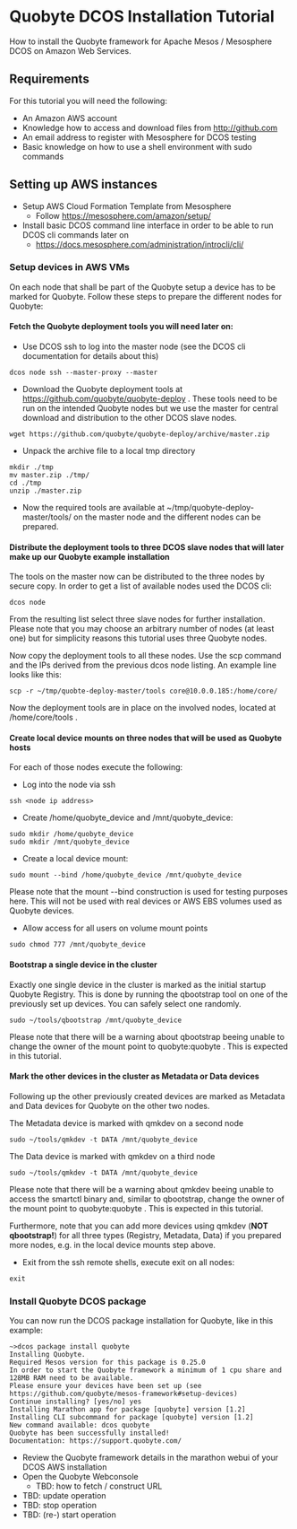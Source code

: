 Quobyte DCOS Installation Tutorial
==================================

How to install the Quobyte framework for Apache Mesos / Mesosphere DCOS on Amazon Web Services.

Requirements
------------

For this tutorial you will need the following:
* An Amazon AWS account 
* Knowledge how to access and download files from http://github.com
* An email address to register with Mesosphere for DCOS testing
* Basic knowledge on how to use a shell environment with sudo commands

Setting up AWS instances
------------------------

* Setup AWS Cloud Formation Template from Mesosphere
    * Follow https://mesosphere.com/amazon/setup/
* Install basic DCOS command line interface in order to be able to run DCOS cli commands later on
    * https://docs.mesosphere.com/administration/introcli/cli/

### Setup devices in AWS VMs

On each node that shall be part of the Quobyte setup a device has to be marked for Quobyte. Follow these steps to prepare the different nodes for Quobyte:

#### Fetch the Quobyte deployment tools you will need later on:

* Use DCOS ssh to log into the master node (see the DCOS cli documentation for details about this)

```
dcos node ssh --master-proxy --master
```

* Download the Quobyte deployment tools at https://github.com/quobyte/quobyte-deploy . These tools need to be run on the intended Quobyte nodes but we use the master for central download and distribution to the other DCOS slave nodes.

```
wget https://github.com/quobyte/quobyte-deploy/archive/master.zip
```

* Unpack the archive file to a local tmp directory

```
mkdir ./tmp
mv master.zip ./tmp/
cd ./tmp
unzip ./master.zip
```

* Now the required tools are available at ~/tmp/quobyte-deploy-master/tools/ on the master node and the different nodes can be prepared.


#### Distribute the deployment tools to three DCOS slave nodes that will later make up our Quobyte example installation

The tools on the master now can be distributed to the three nodes by secure copy. In order to get a list of available nodes used the DCOS cli:

```
dcos node 
```

From the resulting list select three slave nodes for further installation. Please note that you may choose an arbitrary number of nodes (at least one) but for simplicity reasons this tutorial uses three Quobyte nodes.

Now copy the deployment tools to all these nodes. Use the scp command and the IPs derived from the previous dcos node listing. An example line looks like this:

```
scp -r ~/tmp/quobte-deploy-master/tools core@10.0.0.185:/home/core/

```

Now the deployment tools are in place on the involved nodes, located at /home/core/tools .

#### Create local device mounts on three nodes that will be used as Quobyte hosts

For each of those nodes execute the following:

* Log into the node via ssh

```
ssh <node ip address>
```

* Create /home/quobyte_device and /mnt/quobyte_device:

```
sudo mkdir /home/quobyte_device
sudo mkdir /mnt/quobyte_device
```

* Create a local device mount:

```    
sudo mount --bind /home/quobyte_device /mnt/quobyte_device
```

Please note that the mount --bind construction is used for testing purposes here. This will not be used with real devices or AWS EBS volumes used as Quobyte devices.

* Allow access for all users on volume mount points

```
sudo chmod 777 /mnt/quobyte_device
```

#### Bootstrap a single device in the cluster

Exactly one single device in the cluster is marked as the initial startup Quobyte Registry. This is done by running the qbootstrap tool on one of the previously set up devices. You can safely select one randomly.

```
sudo ~/tools/qbootstrap /mnt/quobyte_device
```

Please note that there will be a warning about qbootstrap beeing unable to change the owner of the mount point to quobyte:quobyte . This is expected in this tutorial.

#### Mark the other devices in the cluster as Metadata or Data devices

Following up the other previously created devices are marked as Metadata and Data devices for Quobyte on the other two nodes.

The Metadata device is marked with qmkdev on a second node

```
sudo ~/tools/qmkdev -t DATA /mnt/quobyte_device
```

The Data device is marked with qmkdev on a third node

```
sudo ~/tools/qmkdev -t DATA /mnt/quobyte_device
```

Please note that there will be a warning about qmkdev beeing unable to access the smartctl binary and, similar to qbootstrap, change the owner of the mount point to quobyte:quobyte . This is expected in this tutorial.

Furthermore, note that you can add more devices using qmkdev (**NOT qbootstrap!**) for all three types (Registry, Metadata, Data) if you prepared more nodes, e.g. in the local device mounts step above.


* Exit from the ssh remote shells, execute exit on all nodes:

```
exit
```


### Install Quobyte DCOS package

You can now run the DCOS package installation for Quobyte, like in this example:

```
~>dcos package install quobyte
Installing Quobyte.
Required Mesos version for this package is 0.25.0
In order to start the Quobyte framework a minimum of 1 cpu share and 128MB RAM need to be available.
Please ensure your devices have been set up (see https://github.com/quobyte/mesos-framework#setup-devices)
Continue installing? [yes/no] yes
Installing Marathon app for package [quobyte] version [1.2]
Installing CLI subcommand for package [quobyte] version [1.2]
New command available: dcos quobyte
Quobyte has been successfully installed!
Documentation: https://support.quobyte.com/
```

* Review the Quobyte framework details in the marathon webui of your DCOS AWS installation
* Open the Quobyte Webconsole
    * TBD: how to fetch / construct URL
* TBD: update operation
* TBD: stop operation
* TBD: (re-) start operation
